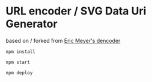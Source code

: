 # URL encoder / SVG Data Uri Generator

based on / forked from [Eric Meyer's dencoder](http://meyerweb.com/eric/tools/dencoder/)

`npm install`

`npm start`

`npm deploy`

